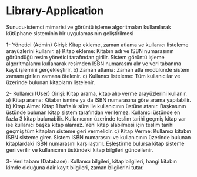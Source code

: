 # Library-Application
Sunucu-istemci mimarisi ve görüntü işleme algoritmaları kullanılarak kütüphane sisteminin bir uygulamasının geliştirilmesi

1- Yönetici (Admin) Girişi: Kitap ekleme, zaman atlama ve kullanıcı listeleme arayüzlerini kullanır.
a) Kitap ekleme: Kitabın adı ve ISBN numarasının göründüğü resim yönetici tarafından girilir. Sistem görüntü işleme algoritmalarını kullanarak resimden ISBN numarasını alır ve veri tabanına kayıt işlemini gerçekleştirir.
b) Zaman atlama: Zaman atla modülünde sistem zamanı girilen zamana ötelenir.
c) Kullanıcı listeleme: Tüm kullanıcılar ve üzerinde bulunan kitapların listelenir.

2- Kullanıcı (User) Girişi: Kitap arama, kitap alıp verme arayüzlerini kullanır.
a) Kitap arama: Kitabın ismine ya da ISBN numarasına göre arama yapılabilir.
b) Kitap Alma: Kitap 1 haftalık süre ile kullanıcının üstüne atanır. Başkasının üstünde bulunan kitap sistem tarafından verilemez. Kullanıcı üstünde en fazla 3 kitap bulunabilir. Kullanıcının üzerinde teslim tarihi geçmiş kitap var ise kullanıcı başka kitap alamaz. Yeni kitap alabilmesi için teslim tarihi geçmiş tüm kitapları sisteme geri vermelidir.
c) Kitap Verme: Kullanıcı kitabın ISBN sisteme girer. Sistem ISBN numarasını ve kullanıcının üzerinde bulunan kitaplardaki ISBN numarasını karşılaştırır. Eşleştirme bulursa kitap sisteme geri verilir ve kullanıcının üstündeki kitap bilgileri güncellenir.

3- Veri tabanı (Database): Kullanıcı bilgileri, kitap bilgileri, hangi kitabın kimde olduğuna dair kayıt bilgileri, zaman bilgilerini tutar.
